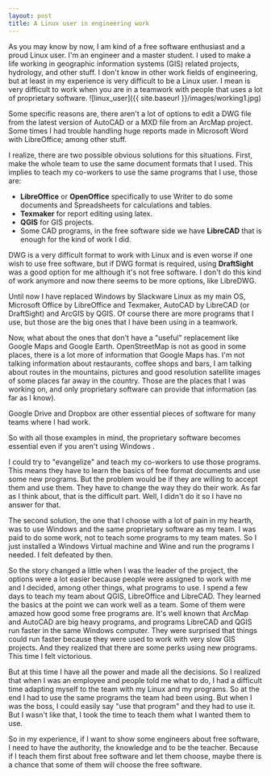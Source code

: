```yaml
---
layout: post
title: A Linux user in engineering work
---
```

As you may know by now, I am kind of a free software enthusiast and a proud Linux user. I'm an engineer and a master student. I used to make a life working in geographic information systems (GIS) related projects, hydrology, and  other stuff. I don't know in other work fields of engineering, but at least in my experience is very difficult to be a Linux user. I mean is very difficult to work when you are in a teamwork with people that uses a lot of proprietary software.
![linux_user]({{ site.baseurl }}/images/working1.jpg)

Some specific reasons are, there aren't a lot of options to edit a DWG file from the latest version of AutoCAD or a MXD file from an ArcMap project. Some times I had trouble handling huge reports made in Microsoft Word with LibreOffice; among other stuff.

I realize, there are two possible obvious solutions for this situations. First, make the whole team to use the same document formats that I used. This implies to teach my co-workers to use the same programs that I use, those are:

<ul>
	<li><strong>LibreOffice</strong> or <strong>OpenOffice</strong> specifically to use Writer to do some documents and Spreadsheets for calculations and tables. </li>
	<li><strong>Texmaker</strong> for report editing using latex.</li>
	<li><strong>QGIS</strong> for GIS projects.</li>
	<li>Some CAD programs, in the free software side we have <strong>LibreCAD</strong> that is enough for the kind of work I did.</li>
</ul>

DWG is a very difficult format to work with Linux and is even worse if one wish to use free software, but if DWG format is required, using <strong>DraftSight</strong> was a good option for me although it's not free software. I don't do this kind of work anymore and now there seems to be more options, like LibreDWG.

Until now I have replaced Windows by Slackware Linux as my main OS, Microsoft Office by LibreOffice and Texmaker, AutoCAD by LibreCAD (or DraftSight) and ArcGIS by QGIS. Of course there are more programs that I use, but those are the big ones that I have been using in a teamwork.

Now, what about the ones that don't have a "useful" replacement like Google Maps and Google Earth. OpenStreetMap is not as good in some places, there is a lot more of information that Google Maps has. I'm not talking information about restaurants, coffee shops and bars, I am talking about routes in the mountains, pictures and good resolution satellite images of some places far away in the country. Those are the places that I was working on, and only proprietary software can provide that information (as far as I know).

Google Drive and Dropbox are other essential pieces of software for many teams where I had work. 

So with all those examples in mind, the proprietary software becomes essential even if you aren't using Windows .

I could try to "evangelize" and teach my co-workers to use those programs. This means they have to learn the basics of free format documents and use some new programs. But the problem would be if they are willing to accept them and use them. They have to change the way they do their work. As far as I think about, that is the difficult part. Well, I didn't do it so I have no answer for that.

The second solution, the one that I choose with a lot of pain in my hearth, was to use Windows and the same proprietary software as my team. I was paid to do some work, not to teach some programs to my team mates. So I just installed a Windows Virtual machine and Wine and run the programs I needed. I felt defeated by then.

So the story changed a little when I was the leader of the project, the options were a lot easier because people were assigned to work with me and I decided, among other things, what programs to use. I spend a few days to teach my team about QGIS, LibreOffice and LibreCAD. They learned the basics at the point we can work well as a team. Some of them were amazed how good some free programs are. It's well known that ArcMap and AutoCAD are big heavy programs, and programs LibreCAD and QGIS run faster in the same Windows computer. They were surprised that things could run faster because they were used to work with very slow GIS projects. And they realized that there are some perks using new programs. This time I felt victorious.

But at this time I have all the power and made all the decisions. So I realized that when I was an employee and people told me what to do, I had a difficult time adapting myself to the team with my Linux and my programs. So at the end I had to use the same programs the team had been using. But when I was the boss, I could easily say "use that program" and they had to use it. But I wasn't like that, I took the time to teach them what I wanted them to use.

So in my experience, if I want to show some engineers about free software, I need to have the authority, the knowledge and to be the teacher. Because if I teach them first about free software and let them choose, maybe there is a chance that some of them will choose the free software.
